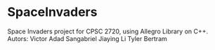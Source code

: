 # SpaceInvaders
Space Invaders project for CPSC 2720, using Allegro Library on C++.
Autors:
Victor Adad Sangabriel
Jiaying Li
Tyler Bertram
